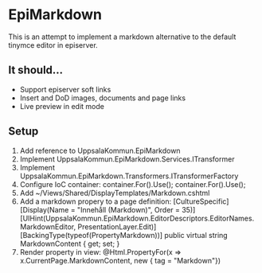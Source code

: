 EpiMarkdown
===========

This is an attempt to implement a markdown alternative to the default tinymce editor in episerver.

## It should...

- Support episerver soft links
- Insert and DoD images, documents and page links
- Live preview in edit mode

## Setup

1. Add reference to UppsalaKommun.EpiMarkdown
2. Implement UppsalaKommun.EpiMarkdown.Services.ITransformer
3. Implement UppsalaKommun.EpiMarkdown.Transformers.ITransformerFactory
4. Configure IoC container:
        container.For<IMarkdownService>().Use<MarkdownService>();
        container.For<ITransformerFactory>().Use<TransformerFactory>();
5. Add ~/Views/Shared/DisplayTemplates/Markdown.cshtml
6. Add a markdown propery to a page definition:
        [CultureSpecific]
        [Display(Name = "Innehåll (Markdown)", Order = 35)]
        [UIHint(UppsalaKommun.EpiMarkdown.EditorDescriptors.EditorNames.MarkdownEditor, PresentationLayer.Edit)]
        [BackingType(typeof(PropertyMarkdown))]
        public virtual string MarkdownContent { get; set; }
7. Render property in view: @Html.PropertyFor(x => x.CurrentPage.MarkdownContent, new { tag = "Markdown"})
